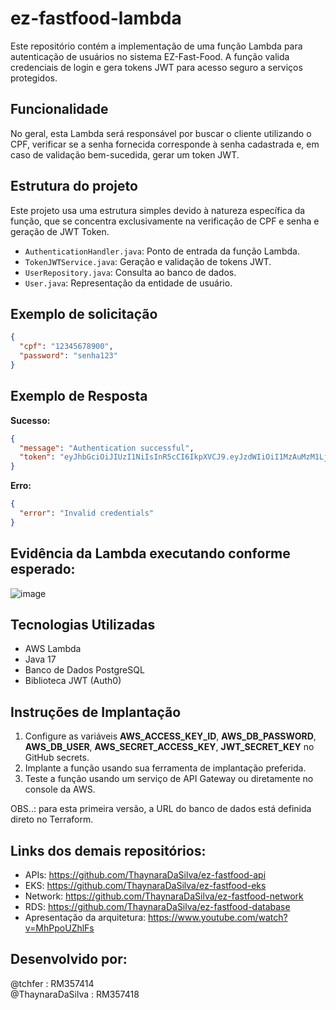 # ez-fastfood-lambda

Este repositório contém a implementação de uma função Lambda para autenticação de usuários no sistema EZ-Fast-Food. A função valida credenciais de login e gera tokens JWT para acesso seguro a serviços protegidos.

## Funcionalidade
No geral, esta Lambda será responsável por buscar o cliente utilizando o CPF, verificar se a senha fornecida corresponde à senha cadastrada e, em caso de validação bem-sucedida, gerar um token JWT.

## Estrutura do projeto

Este projeto usa uma estrutura simples devido à natureza específica da função, que se concentra exclusivamente na verificação de CPF e senha e geração de JWT Token.

- `AuthenticationHandler.java`: Ponto de entrada da função Lambda.
- `TokenJWTService.java`: Geração e validação de tokens JWT.
- `UserRepository.java`: Consulta ao banco de dados.
- `User.java`: Representação da entidade de usuário.

## Exemplo de solicitação 
```json
{
  "cpf": "12345678900",
  "password": "senha123"
}
```

## Exemplo de Resposta

**Sucesso:**
```json
{
  "message": "Authentication successful",
  "token": "eyJhbGciOiJIUzI1NiIsInR5cCI6IkpXVCJ9.eyJzdWIiOiI1MzAuMzM1LjYxMC04MCIsImNwZiI6IjUzMC4zMzUuNjEwLTgwIiwiaWF0IjoxNzM0NDY4MTIzLCJleHAiOjE3MzQ0NzE3MjN9.kc_9ZSjSJpk_cbyHl8SUXIqPgg8AYfVvhEH9ZbdOSp4"
}
```

**Erro:**
```json
{
  "error": "Invalid credentials"
}
```
## Evidência da Lambda executando conforme esperado: 
![image](https://github.com/user-attachments/assets/aa664674-7db5-4642-872e-a45fed73627f)

## Tecnologias Utilizadas

- AWS Lambda
- Java 17
- Banco de Dados PostgreSQL
- Biblioteca JWT (Auth0)

## Instruções de Implantação

1. Configure as variáveis **AWS_ACCESS_KEY_ID**, **AWS_DB_PASSWORD**, **AWS_DB_USER**, **AWS_SECRET_ACCESS_KEY**, **JWT_SECRET_KEY** no GitHub secrets.
2. Implante a função usando sua ferramenta de implantação preferida.
3. Teste a função usando um serviço de API Gateway ou diretamente no console da AWS.

OBS..: para esta primeira versão, a URL do banco de dados está definida direto no Terraform.

## Links dos demais repositórios:
- APIs: https://github.com/ThaynaraDaSilva/ez-fastfood-api
- EKS: https://github.com/ThaynaraDaSilva/ez-fastfood-eks
- Network: https://github.com/ThaynaraDaSilva/ez-fastfood-network
- RDS: https://github.com/ThaynaraDaSilva/ez-fastfood-database
- Apresentação da arquitetura: https://www.youtube.com/watch?v=MhPpoUZhlFs

## Desenvolvido por:
@tchfer : RM357414<br>
@ThaynaraDaSilva : RM357418<br>
